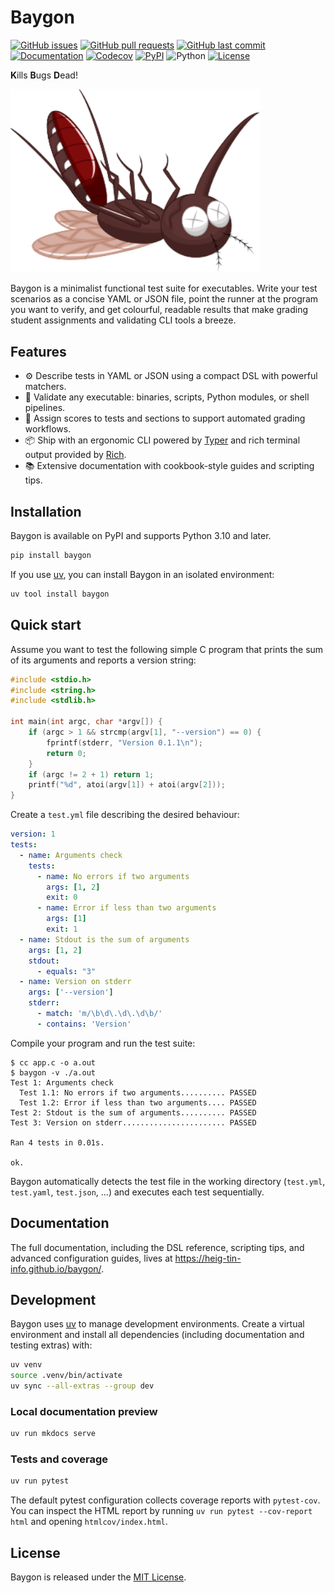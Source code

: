 # Baygon

[![GitHub issues](https://img.shields.io/github/issues/heig-tin-info/baygon.svg)](https://github.com/heig-tin-info/baygon/issues)
[![GitHub pull requests](https://img.shields.io/github/issues-pr/heig-tin-info/baygon.svg)](https://github.com/heig-tin-info/baygon/pulls)
[![GitHub last commit](https://img.shields.io/github/last-commit/heig-tin-info/baygon.svg)](https://github.com/heig-tin-info/baygon/commits/main)
[![Documentation](https://github.com/heig-tin-info/baygon/actions/workflows/docs.yml/badge.svg)](https://github.com/heig-tin-info/baygon/actions/workflows/docs.yml)
[![Codecov](https://codecov.io/github/heig-tin-info/baygon/branch/main/graph/badge.svg?token=hFuVW5z784)](https://codecov.io/github/heig-tin-info/baygon)
[![PyPI](https://img.shields.io/pypi/v/baygon.svg)](https://pypi.org/project/baygon/)
![Python](https://img.shields.io/pypi/pyversions/baygon.svg)
[![License](https://img.shields.io/github/license/heig-tin-info/baygon.svg)](LICENSE)

**K**ills **B**ugs **D**ead!

<img src="https://raw.githubusercontent.com/heig-tin-info/baygon/main/docs/baygon.svg" alt="Baygon" width="400" />

Baygon is a minimalist functional test suite for executables. Write your test scenarios as a
concise YAML or JSON file, point the runner at the program you want to verify, and get colourful,
readable results that make grading student assignments and validating CLI tools a breeze.

## Features

- ⚙️ Describe tests in YAML or JSON using a compact DSL with powerful matchers.
- 🧪 Validate any executable: binaries, scripts, Python modules, or shell pipelines.
- 🧮 Assign scores to tests and sections to support automated grading workflows.
- 📦 Ship with an ergonomic CLI powered by [Typer](https://typer.tiangolo.com/) and rich terminal
  output provided by [Rich](https://rich.readthedocs.io/).
- 📚 Extensive documentation with cookbook-style guides and scripting tips.

## Installation

Baygon is available on PyPI and supports Python 3.10 and later.

```bash
pip install baygon
```

If you use [uv](https://docs.astral.sh/uv/), you can install Baygon in an isolated environment:

```bash
uv tool install baygon
```

## Quick start

Assume you want to test the following simple C program that prints the sum of its arguments and
reports a version string:

```c
#include <stdio.h>
#include <string.h>
#include <stdlib.h>

int main(int argc, char *argv[]) {
    if (argc > 1 && strcmp(argv[1], "--version") == 0) {
        fprintf(stderr, "Version 0.1.1\n");
        return 0;
    }
    if (argc != 2 + 1) return 1;
    printf("%d", atoi(argv[1]) + atoi(argv[2]));
}
```

Create a `test.yml` file describing the desired behaviour:

```yaml
version: 1
tests:
  - name: Arguments check
    tests:
      - name: No errors if two arguments
        args: [1, 2]
        exit: 0
      - name: Error if less than two arguments
        args: [1]
        exit: 1
  - name: Stdout is the sum of arguments
    args: [1, 2]
    stdout:
      - equals: "3"
  - name: Version on stderr
    args: ['--version']
    stderr:
      - match: 'm/\b\d\.\d\.\d\b/'
      - contains: 'Version'
```

Compile your program and run the test suite:

```console
$ cc app.c -o a.out
$ baygon -v ./a.out
Test 1: Arguments check
  Test 1.1: No errors if two arguments.......... PASSED
  Test 1.2: Error if less than two arguments.... PASSED
Test 2: Stdout is the sum of arguments.......... PASSED
Test 3: Version on stderr....................... PASSED

Ran 4 tests in 0.01s.

ok.
```

Baygon automatically detects the test file in the working directory (`test.yml`, `test.yaml`,
`test.json`, …) and executes each test sequentially.

## Documentation

The full documentation, including the DSL reference, scripting tips, and advanced configuration
guides, lives at <https://heig-tin-info.github.io/baygon/>.

## Development

Baygon uses [uv](https://docs.astral.sh/uv/) to manage development environments. Create a virtual
environment and install all dependencies (including documentation and testing extras) with:

```bash
uv venv
source .venv/bin/activate
uv sync --all-extras --group dev
```

### Local documentation preview

```bash
uv run mkdocs serve
```

### Tests and coverage

```bash
uv run pytest
```

The default pytest configuration collects coverage reports with `pytest-cov`. You can inspect the
HTML report by running `uv run pytest --cov-report html` and opening `htmlcov/index.html`.

## License

Baygon is released under the [MIT License](LICENSE).
